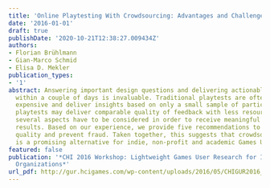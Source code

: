 ```yaml
---
title: 'Online Playtesting With Crowdsourcing: Advantages and Challenges'
date: '2016-01-01'
draft: true
publishDate: '2020-10-21T12:38:27.009434Z'
authors:
- Florian Brühlmann
- Gian-Marco Schmid
- Elisa D. Mekler
publication_types:
- '1'
abstract: Answering important design questions and delivering actionable insights
  within a couple of days is invaluable. Traditional playtests are often time consuming,
  expensive and deliver insights based on only a small sample of participants. Crowdsourced
  playtests may deliver comparable quality of feedback with less resources. However,
  several aspects have to be considered in order to receive meaningful and actionable
  results. Based on our experience, we provide five recommendations to ensure data
  quality and prevent fraud. Taken together, this suggests that crowdsourced playtesting
  is a promising alternative for indie, non-profit and academic Games User Research.
featured: false
publication: '*CHI 2016 Workshop: Lightweight Games User Research for Indies and Non-Profit
  Organizations*'
url_pdf: http://gur.hcigames.com/wp-content/uploads/2016/05/CHIGUR2016_paper_6.pdf
---
```


